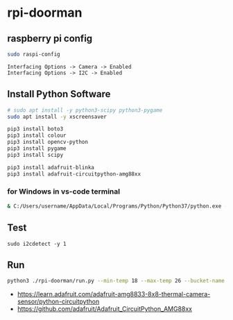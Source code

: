 # rpi-doorman

## raspberry pi config

```bash
sudo raspi-config
```

```
Interfacing Options -> Camera -> Enabled
Interfacing Options -> I2C -> Enabled
```

## Install Python Software

```bash
# sudo apt install -y python3-scipy python3-pygame
sudo apt install -y xscreensaver

pip3 install boto3
pip3 install colour
pip3 install opencv-python
pip3 install pygame
pip3 install scipy

pip3 install adafruit-blinka
pip3 install adafruit-circuitpython-amg88xx
```

### for Windows in vs-code terminal

```bash
& C:/Users/username/AppData/Local/Programs/Python/Python37/python.exe -m pip install boto3
```

## Test

```
sudo i2cdetect -y 1
```

## Run

```bash
python3 ./rpi-doorman/run.py --min-temp 18 --max-temp 26 --bucket-name <DOORMAN-BUCKET-NAME>
```

* <https://learn.adafruit.com/adafruit-amg8833-8x8-thermal-camera-sensor/python-circuitpython>
* <https://github.com/adafruit/Adafruit_CircuitPython_AMG88xx>
